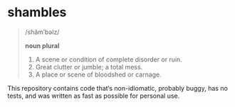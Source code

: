 # shambles

> /shăm′bəlz/
>
> **noun plural**
> 1. A scene or condition of complete disorder or ruin.
> 2. Great clutter or jumble; a total mess.
> 3. A place or scene of bloodshed or carnage.

This repository contains code that‘s non-idiomatic, probably buggy, has no tests, and was written as fast as possible for personal use. 
